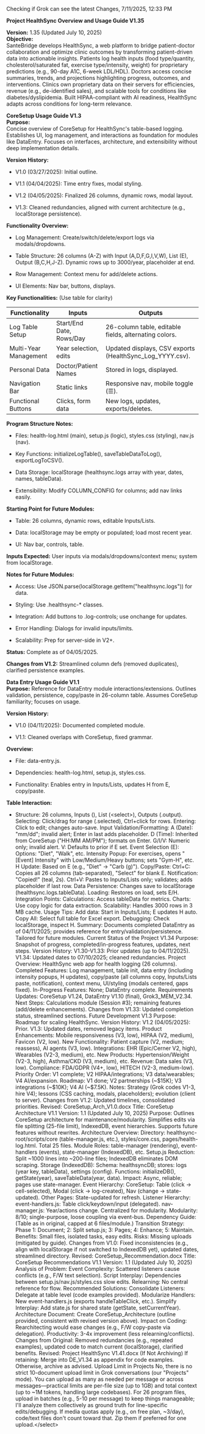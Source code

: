 Checking if Grok can see the latest Changes, 7/11/2025, 12:33 PM

**Project HealthSync Overview and Usage Guide V1.35**

**Version:** 1.35 (Updated July 10, 2025)  
**Objective:**  
SanteBridge develops HealthSync, a web platform to bridge patient-doctor
collaboration and optimize clinic outcomes by transforming
patient-driven data into actionable insights. Patients log health inputs
(food type/quantity, cholesterol/saturated fat, exercise type/intensity,
weight) for proprietary predictions (e.g., 90-day A1C, 6-week LDL/HDL).
Doctors access concise summaries, trends, and projections highlighting
progress, outcomes, and interventions. Clinics own proprietary data on
their servers for efficiencies, revenue (e.g., de-identified sales), and
scalable tools for conditions like diabetes/dyslipidemia. Built
HIPAA-compliant with AI readiness, HealthSync adapts across conditions
for long-term relevance.

**CoreSetup Usage Guide V1.3**  
**Purpose:**  
Concise overview of CoreSetup for HealthSync's table-based logging.
Establishes UI, log management, and interactions as foundation for
modules like DataEntry. Focuses on interfaces, architecture, and
extensibility without deep implementation details.

**Version History:**

- V1.0 (03/27/2025): Initial outline.

- V1.1 (04/04/2025): Time entry fixes, modal styling.

- V1.2 (04/05/2025): Finalized 26 columns, dynamic rows, modal layout.

- V1.3: Cleaned redundancies, aligned with current architecture (e.g.,
  localStorage persistence).

**Functionality Overview:**

- Log Management: Create/switch/delete/export logs via modals/dropdowns.

- Table Structure: 26 columns (A-Z) with Input (A,D,F,G,I,V,W), List
  (E), Output (B,C,H,J-Z). Dynamic rows up to 3000/year, placeholder at
  end.

- Row Management: Context menu for add/delete actions.

- UI Elements: Nav bar, buttons, displays.

**Key Functionalities:** (Use table for clarity)

| **Functionality** | **Inputs** | **Outputs** |
|----|----|----|
| Log Table Setup | Start/End Date, Rows/Day | 26-column table, editable fields, alternating colors. |
| Multi-Year Management | Year selection, edits | Updated displays, CSV exports (HealthSync_Log_YYYY.csv). |
| Personal Data | Doctor/Patient Names | Stored in logs, displayed. |
| Navigation Bar | Static links | Responsive nav, mobile toggle (☰). |
| Functional Buttons | Clicks, form data | New logs, updates, exports/deletes. |

**Program Structure Notes:**

- Files: health-log.html (main), setup.js (logic), styles.css (styling),
  nav.js (nav).

- Key Functions: initializeLogTable(), saveTableDataToLog(),
  exportLogToCSV().

- Data Storage: localStorage (healthsync.logs array with year, dates,
  names, tableData).

- Extensibility: Modify COLUMN_CONFIG for columns; add nav links easily.

**Starting Point for Future Modules:**

- Table: 26 columns, dynamic rows, editable Inputs/Lists.

- Data: localStorage may be empty or populated; load most recent year.

- UI: Nav bar, controls, table.

**Inputs Expected:** User inputs via modals/dropdowns/context menu;
system from localStorage.

**Notes for Future Modules:**

- Access: Use JSON.parse(localStorage.getItem("healthsync.logs")) for
  data.

- Styling: Use .healthsync-\* classes.

- Integration: Add buttons to .log-controls; use onchange for updates.

- Error Handling: Dialogs for invalid inputs/limits.

- Scalability: Prep for server-side in V2+.

**Status:** Complete as of 04/05/2025.

**Changes from V1.2:** Streamlined column defs (removed duplicates),
clarified persistence examples.

**Data Entry Usage Guide V1.1**  
**Purpose:** Reference for DataEntry module interactions/extensions.
Outlines validation, persistence, copy/paste in 26-column table. Assumes
CoreSetup familiarity; focuses on usage.

**Version History:**

- V1.0 (04/11/2025): Documented completed module.

- V1.1: Cleaned overlaps with CoreSetup, fixed grammar.

**Overview:**

- File: data-entry.js.

- Dependencies: health-log.html, setup.js, styles.css.

- Functionality: Enables entry in Inputs/Lists, updates H from E,
  copy/paste.

**Table Interaction:**

- Structure: 26 columns, Inputs (), List (\<select\>), Outputs
  (.output). Selecting: Click/drag for range (.selected), Ctrl+click for
  rows. Entering: Click to edit; changes auto-save. Input
  Validation/Formatting: A (Date): "mm/dd"; invalid alert; Enter in last
  adds placeholder. D (Time): Inherited from CoreSetup ("HH:MM AM/PM");
  formats on Enter. G/I/V: Numeric only; invalid alert. V: Defaults to
  prior if E set. Event Selection (E): Options: "Diet", "Walk", etc.
  Intensity Popup: For exercises, opens "\[Event\] Intensity" with
  Low/Medium/Heavy buttons; sets "Gym-H", etc. H Update: Based on E
  (e.g., "Diet" → "Carb (g)"). Copy/Paste: Ctrl+C: Copies all 26 columns
  (tab-separated), "Select" for blank E. Notification: "Copied!" (teal,
  2s). Ctrl+V: Pastes to Inputs/Lists only; validates; adds placeholder
  if last row. Data Persistence: Changes save to localStorage
  (healthsync.logs.tableData). Loading: Restores on load, sets E/H.
  Integration Points: Calculations: Access tableData for metrics.
  Charts: Use copy logic for data extraction. Scalability: Handles 3000
  rows in 3 MB cache. Usage Tips: Add data: Start in Inputs/Lists; E
  updates H auto. Copy All: Select full table for Excel export.
  Debugging: Check localStorage, inspect H. Summary: Documents completed
  DataEntry as of 04/11/2025; provides reference for
  entry/validation/persistence. Tailored for future modules. Current
  Status of the Project V1.34 Purpose: Snapshot of progress,
  completed/in-progress features, updates, next steps. Version History:
  V1.30-V1.33: Prior updates (up to 04/11/2025). V1.34: Updated dates to
  07/10/2025; cleaned redundancies. Project Overview: HealthSync web app
  for health logging (26 columns). Completed Features: Log management,
  table init, data entry (including intensity popups, H updates),
  copy/paste (all columns copy, Inputs/Lists paste, notification),
  context menu, UI/styling (modals centered, gaps fixed). In-Progress
  Features: None; DataEntry complete. Requirements Updates: CoreSetup
  V1.24, DataEntry V1.10 (final), Grok3_MEM_V2.34. Next Steps:
  Calculations module (Session \#3); remaining features (add/delete
  enhancements). Changes from V1.33: Updated completion status,
  streamlined sections. Future Development V1.3 Purpose: Roadmap for
  scaling HealthSync. Version History: V1.2 (04/05/2025): Prior. V1.3:
  Updated dates, removed legacy items. Product Enhancements: Mobile
  responsiveness (V3, low), HIPAA (V2, medium), Favicon (V2, low). New
  Functionality: Patient capture (V2, medium; reassess), AI agents (V3,
  low). Integrations: EHR (Epic/Cerner V2, high), Wearables (V2-3,
  medium), etc. New Products: Hypertension/Weight (V2-3, high),
  Asthma/CKD (V3, medium), etc. Revenue: Data sales (V3, low).
  Compliance: FDA/GDPR (V4+, low), HITECH (V2-3, medium-low). Priority
  Order: V1 complete; V2 HIPAA/integrations; V3 data/wearables; V4
  AI/expansion. Roadmap: V1 done; V2 partnerships (~\$15K); V3
  integrations (~\$10K); V4 AI (~\$7.5K). Notes: Strategy (Grok codes
  V1-3, hire V4); lessons (CSS caching, modals, placeholders); evolution
  (client to server). Changes from V1.2: Updated timelines, consolidated
  priorities. Revised: CoreSetup_Arch_V1.0.docx Title: CoreSetup
  Architecture V1.1 Version: 1.1 (Updated July 10, 2025) Purpose:
  Outlines CoreSetup architecture for maintenance/modularity. Simplifies
  edits via file splitting (25-file limit), IndexedDB, event
  hierarchies. Supports future features without rewrites. Architecture
  Overview: Directory: healthsync-root/scripts/core (table-manager.js,
  etc.), styles/core.css, pages/health-log.html. Total 25 files. Module
  Roles: table-manager (rendering), event-handlers (events),
  state-manager (IndexedDB), etc. Setup.js Reduction: Split ~1000 lines
  into ~200-line files; IndexedDB eliminates DOM scraping. Storage
  (IndexedDB): Schema: healthsyncDB; stores: logs (year key, tableData),
  settings (config). Functions: initializeDB(), getState(year),
  saveTableData(year, data). Impact: Async, reliable; pages use
  state-manager. Event Hierarchy: CoreSetup: Table (click →
  cell-selected), Modal (click → log-created), Nav (change →
  state-updated). Other Pages: State-updated for refresh. Listener
  Hierarchy: event-handlers.js: Table click/keydown/input (delegated).
  nav-manager.js: Year/actions change. Centralized for modularity.
  Modularity: 8/10; single-purpose, loose coupling via event-bus.
  Dependency Guide: (Table as in original, capped at 6 files/module.)
  Transition Strategy: Phase 1: Document; 2: Split setup.js; 3: Pages;
  4: Enhance; 5: Maintain. Benefits: Small files, isolated tasks, easy
  edits. Risks: Missing uploads (mitigated by guide). Changes from V1.0:
  Fixed inconsistencies (e.g., align with localStorage if not switched
  to IndexedDB yet), updated dates, streamlined directory. Revised:
  CoreSetup_Recommendation.docx Title: CoreSetup Recommendations V1.1
  Version: 1.1 (Updated July 10, 2025) Analysis of Problem: Event
  Complexity: Scattered listeners cause conflicts (e.g., F/W text
  selection). Script Interplay: Dependencies between
  setup.js/nav.js/styles.css slow edits. Relearning: No central
  reference for flow. Recommended Solutions: Consolidate Listeners:
  Delegate at table level (code examples provided). Modularize Handlers:
  New event-handlers.js (exports handleTableClick, etc.). Simplify
  Interplay: Add state.js for shared state (getState, setCurrentYear).
  Architecture Document: Create CoreSetup_Architecture (outline
  provided, consistent with revised version above). Impact on Coding:
  Rearchitecting would ease changes (e.g., F/W copy-paste via
  delegation). Productivity: 3-4x improvement (less
  relearning/conflicts). Changes from Original: Removed redundancies
  (e.g., repeated examples), updated code to match current
  (localStorage), clarified benefits. Revised: Project HealthSync
  V1.41.docx (If Not Archiving) If retaining: Merge into DE_V1.34 as
  appendix for code examples. Otherwise, archive as advised. Upload
  Limit in Projects No, there is no strict 10-document upload limit in
  Grok conversations (our "Projects" mode). You can upload as many as
  needed per message or across messages—practical limits are per-file
  size (up to 1GB) and total context (up to ~1M tokens, handling large
  codebases). For 26 program files, upload in batches (e.g., 5-10 per
  message) to keep things manageable; I'll analyze them collectively as
  ground truth for line-specific edits/debugging. If media quotas apply
  (e.g., on free plan, ~3/day), code/text files don't count toward that.
  Zip them if preferred for one upload.\</select\>
